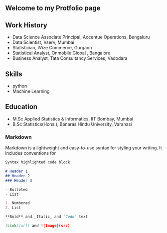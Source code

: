 ## Welcome to my Protfolio page

## Work History
 - Data Science Associate Principal, Accentue Operations, Bengaluru
 - Data Scientist, Vserv, Mumbai
 - Statistician, Wize Commerce, Gurgaon
 - Statistical Analyst, Onmobile Global , Bangalore
 - Business Analyst, Tata Consultancy Services, Vadodara

## Skills
- python
- Machine Learning

## Education
- M.Sc Applied Statistics & Informatics, IIT Bombay, Mumbai
- B.Sc Statistics(Hons.), Banaras Hindu University, Varanasi

### Markdown

Markdown is a lightweight and easy-to-use syntax for styling your writing. It includes conventions for

```markdown
Syntax highlighted code block

# Header 1
## Header 2
### Header 3

- Bulleted
- List

1. Numbered
2. List

**Bold** and _Italic_ and `Code` text

[Link](url) and ![Image](src)
```
